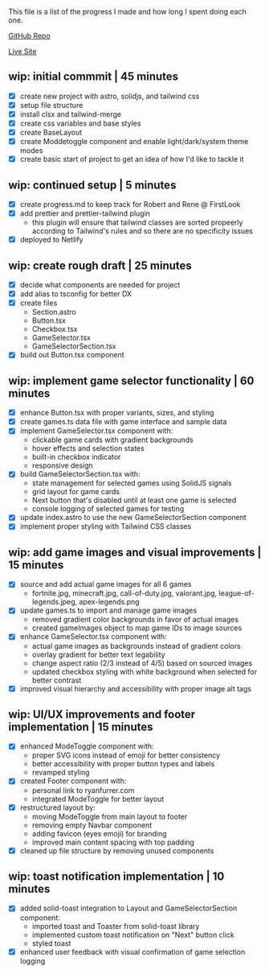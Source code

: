 This file is a list of the progress I made and how long I spent doing each one.

[GitHub Repo](https://github.com/ryandotfurrer/rf-firstlook-take-home)

[Live Site](https://rf-firstlook.netlify.app/)

## wip: initial commmit | 45 minutes

- [x] create new project with astro, solidjs, and tailwind css
- [x] setup file structure
- [x] install clsx and tailwind-merge
- [x] create css variables and base styles
- [x] create BaseLayout
- [x] create Moddetoggle component and enable light/dark/system theme modes
- [x] create basic start of project to get an idea of how I'd like to tackle it

## wip: continued setup | 5 minutes

- [x] create progress.md to keep track for Robert and Rene @ FirstLook
- [x] add prettier and prettier-tailwind plugin
  - this plugin will ensure that tailwind classes are sorted propeerly according to Tailwind's rules and so there are no specificity issues
- [x] deployed to Netlify

## wip: create rough draft | 25 minutes

- [x] decide what components are needed for project
- [x] add alias to tsconfig for better DX
- [x] create files
  - Section.astro
  - Button.tsx
  - Checkbox.tsx
  - GameSelector.tsx
  - GameSelectorSection.tsx
- [x] build out Button.tsx component

## wip: implement game selector functionality | 60 minutes

- [x] enhance Button.tsx with proper variants, sizes, and styling
- [x] create games.ts data file with game interface and sample data
- [x] implement GameSelector.tsx component with:
  - clickable game cards with gradient backgrounds
  - hover effects and selection states
  - built-in checkbox indicator
  - responsive design
- [x] build GameSelectorSection.tsx with:
  - state management for selected games using SolidJS signals
  - grid layout for game cards
  - Next button that's disabled until at least one game is selected
  - console logging of selected games for testing
- [x] update index.astro to use the new GameSelectorSection component
- [x] implement proper styling with Tailwind CSS classes

## wip: add game images and visual improvements | 15 minutes

- [x] source and add actual game images for all 6 games
  - fortnite.jpg, minecraft.jpg, call-of-duty.jpg, valorant.jpg, league-of-legends.jpeg, apex-legends.png
- [x] update games.ts to import and manage game images
  - removed gradient color backgrounds in favor of actual images
  - created gameImages object to map game IDs to image sources
- [x] enhance GameSelector.tsx component with:
  - actual game images as backgrounds instead of gradient colors
  - overlay gradient for better text legability
  - change aspect ratio (2/3 instead of 4/5) based on sourced images
  - updated checkbox styling with white background when selected for better contrast
- [x] improved visual hierarchy and accessibility with proper image alt tags

## wip: UI/UX improvements and footer implementation | 15 minutes

- [x] enhanced ModeToggle component with:
  - proper SVG icons instead of emoji for better consistency
  - better accessibility with proper button types and labels
  - revamped styling
- [x] created Footer component with:
  - personal link to ryanfurrer.com
  - integrated ModeToggle for better layout
- [x] restructured layout by:
  - moving ModeToggle from main layout to footer
  - removing empty Navbar component
  - adding favicon (eyes emoji) for branding
  - improved main content spacing with top padding
- [x] cleaned up file structure by removing unused components

## wip: toast notification implementation | 10 minutes

- [x] added solid-toast integration to Layout and GameSelectorSection component:
  - imported toast and Toaster from solid-toast library
  - implemented custom toast notification on "Next" button click
  - styled toast
- [x] enhanced user feedback with visual confirmation of game selection logging
